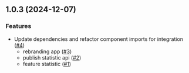 
<a name="1.0.3"></a>

## 1.0.3 (2024-12-07)

### Features

* Update dependencies and refactor component imports for integration ([#4](https://github.com/doananhtuan22111996/finance-statistic/issues/4))
  * rebranding app ([#3](https://github.com/doananhtuan22111996/finance-statistic/issues/3))
  * publish statistic api ([#2](https://github.com/doananhtuan22111996/finance-statistic/issues/2))
  * feature statistic ([#1](https://github.com/doananhtuan22111996/finance-statistic/issues/1))
  
  